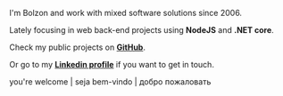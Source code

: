 
I'm Bolzon and work with mixed software solutions since 2006.

Lately focusing in web back-end projects using **NodeJS** and **.NET core**.

Check my public projects on **[GitHub](https://github.com/bolzon)**.

Or go to my **[Linkedin profile](https://linkedin.com/in/alexandrebolzon)** if you want to get in touch.

you're welcome | seja bem-vindo | добро пожаловать